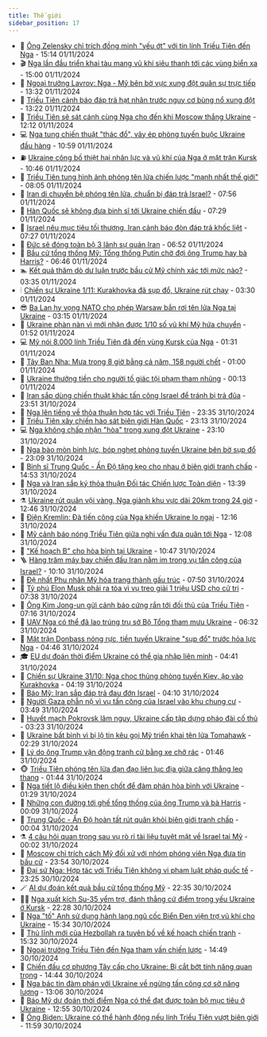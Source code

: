 ```yaml
---
title: Thế giới
sidebar_position: 17
---
```


<!-- dantri-the-gioi:START -->
- 🌋 [Ông Zelensky chỉ trích đồng minh &quot;yếu ớt&quot; với tin lính Triều Tiên đến Nga](https://dantri.com.vn/the-gioi/ong-zelensky-chi-trich-dong-minh-yeu-ot-voi-tin-linh-trieu-tien-den-nga-20241101155501260.htm) - 15:14 01/11/2024
- 🎬 [Nga lần đầu triển khai tàu mang vũ khí siêu thanh tới các vùng biển xa](https://dantri.com.vn/the-gioi/nga-lan-dau-trien-khai-tau-mang-vu-khi-sieu-thanh-toi-cac-vung-bien-xa-20241101195952139.htm) - 15:00 01/11/2024
- 🧰 [Ngoại trưởng Lavrov: Nga - Mỹ bên bờ vực xung đột quân sự trực tiếp](https://dantri.com.vn/the-gioi/ngoai-truong-lavrov-nga-my-ben-bo-vuc-xung-dot-quan-su-truc-tiep-20241101193924591.htm) - 13:32 01/11/2024
- 🌋 [Triều Tiên cảnh báo đáp trả hạt nhân trước nguy cơ bùng nổ xung đột](https://dantri.com.vn/the-gioi/trieu-tien-canh-bao-dap-tra-hat-nhan-truoc-nguy-co-bung-no-xung-dot-20241101175613171.htm) - 13:22 01/11/2024
- 🗽 [Triều Tiên sẽ sát cánh cùng Nga cho đến khi Moscow thắng Ukraine](https://dantri.com.vn/the-gioi/trieu-tien-se-sat-canh-cung-nga-cho-den-khi-moscow-thang-ukraine-20241101180145369.htm) - 12:12 01/11/2024
- 💻 [Nga tung chiến thuật &quot;thác đổ&quot;, vây ép phòng tuyến buộc Ukraine đầu hàng](https://dantri.com.vn/the-gioi/nga-tung-chien-thuat-thac-do-vay-ep-phong-tuyen-buoc-ukraine-dau-hang-20241101173435903.htm) - 10:59 01/11/2024
- ⛽️ [Ukraine công bố thiệt hại nhân lực và vũ khí của Nga ở mặt trận Kursk](https://dantri.com.vn/the-gioi/ukraine-cong-bo-thiet-hai-nhan-luc-va-vu-khi-cua-nga-o-mat-tran-kursk-20241101172317313.htm) - 10:46 01/11/2024
- 🤩 [Triều Tiên tung hình ảnh phóng tên lửa chiến lược &quot;mạnh nhất thế giới&quot;](https://dantri.com.vn/the-gioi/trieu-tien-tung-hinh-anh-phong-ten-lua-chien-luoc-manh-nhat-the-gioi-20241101145743718.htm) - 08:05 01/11/2024
- 🧐 [Iran di chuyển bệ phóng tên lửa, chuẩn bị đáp trả Israel?](https://dantri.com.vn/the-gioi/iran-di-chuyen-be-phong-ten-lua-chuan-bi-dap-tra-israel-20241101145425833.htm) - 07:56 01/11/2024
- 🎊 [Hàn Quốc sẽ không đưa binh sĩ tới Ukraine chiến đấu](https://dantri.com.vn/the-gioi/han-quoc-se-khong-dua-binh-si-toi-ukraine-chien-dau-20241101142219114.htm) - 07:29 01/11/2024
- 📝 [Israel nêu mục tiêu tối thượng, Iran cảnh báo đòn đáp trả khốc liệt](https://dantri.com.vn/the-gioi/israel-neu-muc-tieu-toi-thuong-iran-canh-bao-don-dap-tra-khoc-liet-20241101071842515.htm) - 07:27 01/11/2024
- 🤡 [Đức sẽ đóng toàn bộ 3 lãnh sự quán Iran](https://dantri.com.vn/the-gioi/duc-se-dong-toan-bo-3-lanh-su-quan-iran-20241101111015318.htm) - 06:52 01/11/2024
- 🥷 [Bầu cử tổng thống Mỹ: Tổng thống Putin chờ đợi ông Trump hay bà Harris?](https://dantri.com.vn/the-gioi/bau-cu-tong-thong-my-tong-thong-putin-cho-doi-ong-trump-hay-ba-harris-20241101081603485.htm) - 06:46 01/11/2024
- 🏊 [Kết quả thăm dò dư luận trước bầu cử Mỹ chính xác tới mức nào?](https://dantri.com.vn/the-gioi/ket-qua-tham-do-du-luan-truoc-bau-cu-my-chinh-xac-toi-muc-nao-20241030113729776.htm) - 03:35 01/11/2024
- 🕯 [Chiến sự Ukraine 1/11: Kurakhovka đã sụp đổ, Ukraine rút chạy](https://dantri.com.vn/the-gioi/chien-su-ukraine-111-kurakhovka-da-sup-do-ukraine-rut-chay-20241101101914577.htm) - 03:30 01/11/2024
- 😎 [Ba Lan hy vọng NATO cho phép Warsaw bắn rơi tên lửa Nga tại Ukraine](https://dantri.com.vn/the-gioi/ba-lan-hy-vong-nato-cho-phep-warsaw-ban-roi-ten-lua-nga-tai-ukraine-20241101093454457.htm) - 03:15 01/11/2024
- 🌈 [Ukraine phàn nàn vì mới nhận được 1/10 số vũ khí Mỹ hứa chuyển](https://dantri.com.vn/the-gioi/ukraine-phan-nan-vi-moi-nhan-duoc-110-so-vu-khi-my-hua-chuyen-20241101074929138.htm) - 01:52 01/11/2024
- 💻 [Mỹ nói 8.000 lính Triều Tiên đã đến vùng Kursk của Nga](https://dantri.com.vn/the-gioi/my-noi-8000-linh-trieu-tien-da-den-vung-kursk-cua-nga-20241101082538296.htm) - 01:31 01/11/2024
- 🤖 [Tây Ban Nha: Mưa trong 8 giờ bằng cả năm, 158 người chết](https://dantri.com.vn/the-gioi/tay-ban-nha-mua-trong-8-gio-bang-ca-nam-158-nguoi-chet-20241101071459086.htm) - 01:00 01/11/2024
- 🦏 [Ukraine thưởng tiền cho người tố giác tội phạm tham nhũng](https://dantri.com.vn/the-gioi/ukraine-thuong-tien-cho-nguoi-to-giac-toi-pham-tham-nhung-20241031231316436.htm) - 00:13 01/11/2024
- 🌁 [Iran sắp dùng chiến thuật khác tấn công Israel để tránh bị trả đũa](https://dantri.com.vn/the-gioi/iran-sap-dung-chien-thuat-khac-tan-cong-israel-de-tranh-bi-tra-dua-20241101063917200.htm) - 23:51 31/10/2024
- 🐘 [Nga lên tiếng về thỏa thuận hợp tác với Triều Tiên](https://dantri.com.vn/the-gioi/nga-len-tieng-ve-thoa-thuan-hop-tac-voi-trieu-tien-20241101060952253.htm) - 23:35 31/10/2024
- 🥷 [Triều Tiên xây chiến hào sát  biên giới Hàn Quốc](https://dantri.com.vn/the-gioi/trieu-tien-xay-chien-hao-sat-bien-gioi-han-quoc-20241101060748773.htm) - 23:13 31/10/2024
- 💻 [Nga không chấp nhận &quot;hòa&quot; trong xung đột Ukraine](https://dantri.com.vn/the-gioi/nga-khong-chap-nhan-hoa-trong-xung-dot-ukraine-20241101053055831.htm) - 23:10 31/10/2024
- 🎡 [Nga bào mòn binh lực, bóp nghẹt phòng tuyến Ukraine bên bờ sụp đổ](https://dantri.com.vn/the-gioi/nga-bao-mon-binh-luc-bop-nghet-phong-tuyen-ukraine-ben-bo-sup-do-20241031165654215.htm) - 23:09 31/10/2024
- 🧰 [Binh sĩ Trung Quốc - Ấn Độ tặng kẹo cho nhau ở biên giới tranh chấp](https://dantri.com.vn/the-gioi/binh-si-trung-quoc-an-do-tang-keo-cho-nhau-o-bien-gioi-tranh-chap-20241031214917588.htm) - 14:53 31/10/2024
- 🥸 [Nga và Iran sắp ký thỏa thuận Đối tác Chiến lược Toàn diện](https://dantri.com.vn/the-gioi/nga-va-iran-sap-ky-thoa-thuan-doi-tac-chien-luoc-toan-dien-20241031201609097.htm) - 13:39 31/10/2024
- ⚗️ [Ukraine rút quân vội vàng, Nga giành khu vực dài 20km trong 24 giờ](https://dantri.com.vn/the-gioi/ukraine-rut-quan-voi-vang-nga-gianh-khu-vuc-dai-20km-trong-24-gio-20241031180802634.htm) - 12:46 31/10/2024
- 🌮 [Điện Kremlin: Đà tiến công của Nga khiến Ukraine lo ngại](https://dantri.com.vn/the-gioi/dien-kremlin-da-tien-cong-cua-nga-khien-ukraine-lo-ngai-20241031190112306.htm) - 12:16 31/10/2024
- 🎃 [Mỹ cảnh báo nóng Triều Tiên giữa nghi vấn đưa quân tới Nga](https://dantri.com.vn/the-gioi/my-canh-bao-nong-trieu-tien-giua-nghi-van-dua-quan-toi-nga-20241031185015178.htm) - 12:08 31/10/2024
- 💫 [&quot;Kế hoạch B&quot; cho hòa bình tại Ukraine](https://dantri.com.vn/the-gioi/ke-hoach-b-cho-hoa-binh-tai-ukraine-20241029152932377.htm) - 10:47 31/10/2024
- 🪜 [Hàng trăm máy bay chiến đấu Iran nằm im trong vụ tấn công của Israel?](https://dantri.com.vn/the-gioi/hang-tram-may-bay-chien-dau-iran-nam-im-trong-vu-tan-cong-cua-israel-20241031121608444.htm) - 10:10 31/10/2024
- 🌋 [Đệ nhất Phu nhân Mỹ hóa trang thành gấu trúc](https://dantri.com.vn/the-gioi/de-nhat-phu-nhan-my-hoa-trang-thanh-gau-truc-20241031144811989.htm) - 07:50 31/10/2024
- 🦏 [Tỷ phú Elon Musk phải ra tòa vì vụ treo giải 1 triệu USD cho cử tri](https://dantri.com.vn/the-gioi/ty-phu-elon-musk-phai-ra-toa-vi-vu-treo-giai-1-trieu-usd-cho-cu-tri-20241031143433535.htm) - 07:38 31/10/2024
- 👀 [Ông Kim Jong-un gửi cảnh báo cứng rắn tới đối thủ của Triều Tiên](https://dantri.com.vn/the-gioi/ong-kim-jong-un-gui-canh-bao-cung-ran-toi-doi-thu-cua-trieu-tien-20241031113721923.htm) - 07:16 31/10/2024
- 🧰 [UAV Nga có thể đã lao trúng trụ sở Bộ Tổng tham mưu Ukraine](https://dantri.com.vn/the-gioi/uav-nga-co-the-da-lao-trung-tru-so-bo-tong-tham-muu-ukraine-20241031130101537.htm) - 06:32 31/10/2024
- 🚀 [Mặt trận Donbass nóng rực, tiền tuyến Ukraine &quot;sụp đổ&quot; trước hỏa lực Nga](https://dantri.com.vn/the-gioi/mat-tran-donbass-nong-ruc-tien-tuyen-ukraine-sup-do-truoc-hoa-luc-nga-20241031112103886.htm) - 04:46 31/10/2024
- 🎓 [EU dự đoán thời điểm Ukraine có thể gia nhập liên minh](https://dantri.com.vn/the-gioi/eu-du-doan-thoi-diem-ukraine-co-the-gia-nhap-lien-minh-20241031112915696.htm) - 04:41 31/10/2024
- 🥸 [Chiến sự Ukraine 31/10: Nga chọc thủng phòng tuyến Kiev, ập vào Kurakhovka](https://dantri.com.vn/the-gioi/chien-su-ukraine-3110-nga-choc-thung-phong-tuyen-kiev-ap-vao-kurakhovka-20241031100322382.htm) - 04:19 31/10/2024
- 🦅 [Báo Mỹ: Iran sắp đáp trả đau đớn Israel](https://dantri.com.vn/the-gioi/bao-my-iran-sap-dap-tra-dau-don-israel-20241031105442635.htm) - 04:10 31/10/2024
- 🤭 [Người Gaza phẫn nộ vì vụ tấn công của Israel vào khu chung cư](https://dantri.com.vn/the-gioi/nguoi-gaza-phan-no-vi-vu-tan-cong-cua-israel-vao-khu-chung-cu-20241031104922662.htm) - 03:49 31/10/2024
- 🤖 [Huyết mạch Pokrovsk lâm nguy, Ukraine cấp tập dựng pháo đài cố thủ](https://dantri.com.vn/the-gioi/huyet-mach-pokrovsk-lam-nguy-ukraine-cap-tap-dung-phao-dai-co-thu-20241031100612876.htm) - 03:23 31/10/2024
- 🐲 [Ukraine bất bình vì bị lộ tin kêu gọi Mỹ triển khai tên lửa Tomahawk](https://dantri.com.vn/the-gioi/ukraine-bat-binh-vi-bi-lo-tin-keu-goi-my-trien-khai-ten-lua-tomahawk-20241031084804426.htm) - 02:29 31/10/2024
- 🫣 [Lý do ông Trump vận động tranh cử bằng xe chở rác](https://dantri.com.vn/the-gioi/ly-do-ong-trump-van-dong-tranh-cu-bang-xe-cho-rac-20241031080809407.htm) - 01:46 31/10/2024
- 🐵 [Triều Tiên phóng tên lửa đạn đạo liên lục địa giữa căng thẳng leo thang](https://dantri.com.vn/the-gioi/trieu-tien-phong-ten-lua-dan-dao-lien-luc-dia-giua-cang-thang-leo-thang-20241031073216100.htm) - 01:44 31/10/2024
- 🫶 [Nga tiết lộ điều kiện then chốt để đàm phán hòa bình với Ukraine](https://dantri.com.vn/the-gioi/nga-tiet-lo-dieu-kien-then-chot-de-dam-phan-hoa-binh-voi-ukraine-20241031070237416.htm) - 01:29 31/10/2024
- 💃 [Những con đường tới ghế tổng thống của ông Trump và bà Harris](https://dantri.com.vn/the-gioi/nhung-con-duong-toi-ghe-tong-thong-cua-ong-trump-va-ba-harris-20241027221603609.htm) - 00:09 31/10/2024
- 💫 [Trung Quốc - Ấn Độ hoàn tất rút quân khỏi biên giới tranh chấp](https://dantri.com.vn/the-gioi/trung-quoc-an-do-hoan-tat-rut-quan-khoi-bien-gioi-tranh-chap-20241031065902479.htm) - 00:04 31/10/2024
- ⚗️ [4 câu hỏi quan trọng sau vụ rò rỉ tài liệu tuyệt mật về Israel tại Mỹ](https://dantri.com.vn/the-gioi/4-cau-hoi-quan-trong-sau-vu-ro-ri-tai-lieu-tuyet-mat-ve-israel-tai-my-20241029143329168.htm) - 00:02 31/10/2024
- 🥷 [Moscow chỉ trích cách Mỹ đối xử với nhóm phóng viên Nga đưa tin bầu cử](https://dantri.com.vn/the-gioi/moscow-chi-trich-cach-my-doi-xu-voi-nhom-phong-vien-nga-dua-tin-bau-cu-20241030222823890.htm) - 23:54 30/10/2024
- 🥸 [Đại sứ Nga: Hợp tác với Triều Tiên không vi phạm luật pháp quốc tế](https://dantri.com.vn/the-gioi/dai-su-nga-hop-tac-voi-trieu-tien-khong-vi-pham-luat-phap-quoc-te-20241031062103964.htm) - 23:25 30/10/2024
- 🪄 [AI dự đoán kết quả bầu cử tổng thống Mỹ](https://dantri.com.vn/the-gioi/ai-du-doan-ket-qua-bau-cu-tong-thong-my-20241031052153803.htm) - 22:35 30/10/2024
- 🧑‍💻 [Nga xuất kích Su-35 yểm trợ, đánh thẳng cứ điểm trọng yếu Ukraine ở Kursk](https://dantri.com.vn/the-gioi/nga-xuat-kich-su-35-yem-tro-danh-thang-cu-diem-trong-yeu-ukraine-o-kursk-20241031000703249.htm) - 22:28 30/10/2024
- 🤭 [Nga &quot;tố&quot; Anh sử dụng hành lang ngũ cốc Biển Đen viện trợ vũ khí cho Ukraine](https://dantri.com.vn/the-gioi/nga-to-anh-su-dung-hanh-lang-ngu-coc-bien-den-vien-tro-vu-khi-cho-ukraine-20241030220232164.htm) - 15:34 30/10/2024
- 🗽 [Thủ lĩnh mới của Hezbollah ra tuyên bố về kế hoạch chiến tranh](https://dantri.com.vn/the-gioi/thu-linh-moi-cua-hezbollah-ra-tuyen-bo-ve-ke-hoach-chien-tranh-20241030214345216.htm) - 15:32 30/10/2024
- 🤖 [Ngoại trưởng Triều Tiên đến Nga tham vấn chiến lược](https://dantri.com.vn/the-gioi/ngoai-truong-trieu-tien-den-nga-tham-van-chien-luoc-20241030214140653.htm) - 14:49 30/10/2024
- 🌈 [Chiến đấu cơ phương Tây cấp cho Ukraine: Bị cắt bớt tính năng quan trọng](https://dantri.com.vn/the-gioi/chien-dau-co-phuong-tay-cap-cho-ukraine-bi-cat-bot-tinh-nang-quan-trong-20241030085757160.htm) - 14:44 30/10/2024
- 🤩 [Nga bác tin đàm phán với Ukraine về ngừng tấn công cơ sở năng lượng](https://dantri.com.vn/the-gioi/nga-bac-tin-dam-phan-voi-ukraine-ve-ngung-tan-cong-co-so-nang-luong-20241030194327675.htm) - 13:06 30/10/2024
- 🤗 [Báo Mỹ dự đoán thời điểm Nga có thể đạt được toàn bộ mục tiêu ở Ukraine](https://dantri.com.vn/the-gioi/bao-my-du-doan-thoi-diem-nga-co-the-dat-duoc-toan-bo-muc-tieu-o-ukraine-20241030194011772.htm) - 12:55 30/10/2024
- 🙉 [Ông Biden: Ukraine có thể hành động nếu lính Triều Tiên vượt biên giới](https://dantri.com.vn/the-gioi/ong-biden-ukraine-co-the-hanh-dong-neu-linh-trieu-tien-vuot-bien-gioi-20241030182013968.htm) - 11:59 30/10/2024<!-- dantri-the-gioi:END -->
